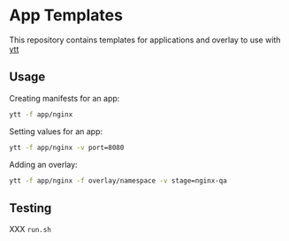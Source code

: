 # App Templates

This repository contains templates for applications and overlay to use with [ytt](https://github.com/k14s/ytt)

## Usage

Creating manifests for an app:

```bash
ytt -f app/nginx
```

Setting values for an app:

```bash
ytt -f app/nginx -v port=8080
```

Adding an overlay:

```bash
ytt -f app/nginx -f overlay/namespace -v stage=nginx-qa
```

## Testing

XXX `run.sh`
